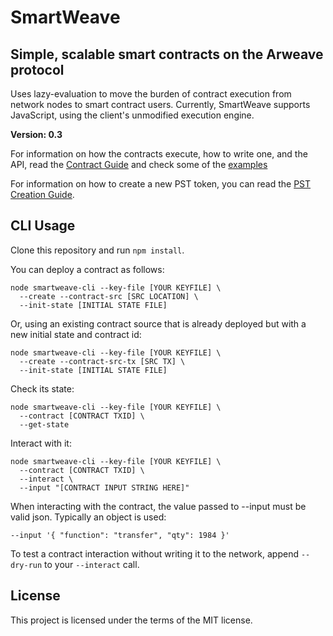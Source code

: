 # SmartWeave

## Simple, scalable smart contracts on the Arweave protocol

Uses lazy-evaluation to move the burden of contract execution from network nodes
to smart contract users. Currently, SmartWeave supports JavaScript, using the
client's unmodified execution engine.

**Version: 0.3**

For information on how the contracts execute, how to write one, and the API, read the [Contract Guide](CONTRACT-GUIDE.md) and check some of the [examples](examples/)

For information on how to create a new PST token, you can read the [PST Creation Guide](CREATE-PST.md).

## CLI Usage

Clone this repository and run `npm install`.

You can deploy a contract as follows:

```
node smartweave-cli --key-file [YOUR KEYFILE] \
  --create --contract-src [SRC LOCATION] \
  --init-state [INITIAL STATE FILE]
```

Or, using an existing contract source that is already deployed but with a new initial state and contract id:

```
node smartweave-cli --key-file [YOUR KEYFILE] \
  --create --contract-src-tx [SRC TX] \
  --init-state [INITIAL STATE FILE]
```

Check its state:

```
node smartweave-cli --key-file [YOUR KEYFILE] \
  --contract [CONTRACT TXID] \
  --get-state
```

Interact with it:

```
node smartweave-cli --key-file [YOUR KEYFILE] \
  --contract [CONTRACT TXID] \
  --interact \
  --input "[CONTRACT INPUT STRING HERE]"
```

When interacting with the contract, the value passed to --input must be valid json. Typically an object is used:

`--input '{ "function": "transfer", "qty": 1984 }'`

To test a contract interaction without writing it to the network, append `--dry-run` to your `--interact` call.

## License

This project is licensed under the terms of the MIT license.
